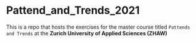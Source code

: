 # Pattend_and_Trends_2021
This is a repo that hosts the exercises for the master course titled `Pattends and Trends` at the **Zurich University of Applied Sciences (ZHAW)**
